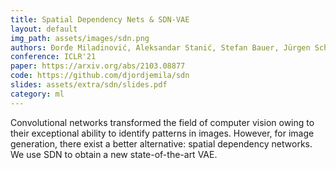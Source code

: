 ```yaml
---
title: Spatial Dependency Nets & SDN-VAE
layout: default
img_path: assets/images/sdn.png
authors: Đorđe Miladinović, Aleksandar Stanić, Stefan Bauer, Jürgen Schmidhuber & Joachim M. Buhmann
conference: ICLR'21
paper: https://arxiv.org/abs/2103.08877
code: https://github.com/djordjemila/sdn
slides: assets/extra/sdn/slides.pdf
category: ml
---
```


Convolutional networks transformed the field of computer vision owing to their exceptional ability to identify patterns in images.
However, for image generation, there exist a better alternative: spatial dependency networks.
We use SDN to obtain a new state-of-the-art VAE.